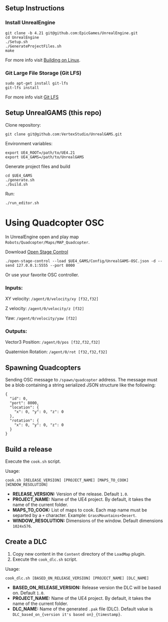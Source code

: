 ## Setup Instructions

### Install UnrealEngine

```
git clone -b 4.21 git@github.com:EpicGames/UnrealEngine.git
cd UnrealEngine
./Setup.sh
./GenerateProjectFiles.sh
make
```

For more info visit [Building on Linux](https://wiki.unrealengine.com/Building_On_Linux).

### Git Large File Storage (Git LFS)

```
sudo apt-get install git-lfs
git-lfs install
```

For more info visit [Git LFS](https://git-lfs.github.com/)

## Setup UnrealGAMS (this repo)

Clone repository:

```
git clone git@github.com:VertexStudio/UnrealGAMS.git
```

Environment variables:

```
export UE4_ROOT=/path/to/UE4.21
export UE4_GAMS=/path/to/UnrealGAMS
```

Generate project files and build

```
cd $UE4_GAMS
./generate.sh
./build.sh
```

Run:

```
./run_editor.sh
```

# Using Quadcopter OSC

In UnrealEngine open and play map `Robots/Quadcopter/Maps/MAP_Quadcopter`.

Download [Open Stage Control](https://osc.ammd.net/)

```
./open-stage-control --load $UE4_GAMS/Config/UnrealGAMS-OSC.json -d --send 127.0.0.1:5555 --port 8000
```

Or use your favorite OSC controller.

### Inputs:

XY velocity:
`/agent/0/velocity/xy [f32,f32]`

Z velocity:
`/agent/0/velocity/z [f32]`

Yaw:
`/agent/0/velocity/yaw [f32]`

### Outputs:

Vector3 Position: `/agent/0/pos [f32,f32,f32]`

Quaternion Rotation: `/agent/0/rot [f32,f32,f32]`

## Spawning Quadcopters

Sending OSC message to `/spawn/quadcopter` address. The message must be a blob containing a string serialized JSON structure like the following:

```
{
  "id": 0,
  "port": 8000,
  "location": {
    "x": 0, "y": 0, "z": 0
  },
  "rotation": {
    "x": 0, "y": 0, "z": 0
  }
}
```
## Build a release

Execute the `cook.sh` script.

Usage:
```
cook.sh [RELEASE_VERSION] [PROJECT_NAME] [MAPS_TO_COOK] [WINDOW_RESOLUTION]
```
- **RELEASE_VERSION:** Version of the release. Default `1.0`.
- **PROJECT_NAME:** Name of the UE4 project. By default, it takes the name of the current folder.
- **MAPS_TO_COOK:** List of maps to cook. Each map name must be separted by a `+` character. Example: `GrassMountains+Desert`.
- **WINDOW_RESOLUTION:** Dimensions of the window. Default dimensions `1024x576`.

## Create a DLC

1. Copy new content in the `Content` directory of the `LoadMap` plugin.
2. Execute the `cook_dlc.sh` script.

Usage:
```
cook_dlc.sh [BASED_ON_RELEASE_VERSION] [PROJECT_NAME] [DLC_NAME]
```
- **BASED_ON_RELEASE_VERSION:** Release version the DLC will be based on. Default `1.0`.
- **PROJECT_NAME:** Name of the UE4 project. By default, it takes the name of the current folder.
- **DLC_NAME:** Name of the generated `.pak` file (DLC). Default value is `DLC_based_on_{version it's based on}_{timestamp}`.

